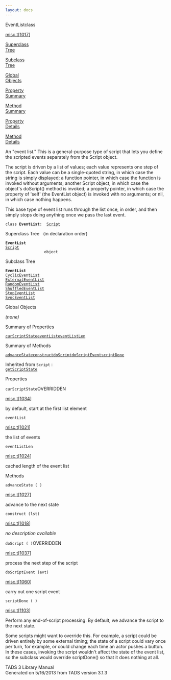 ```yaml
---
layout: docs
---
```

<span class="title">EventList</span><span class="type">class</span>

[misc.t](../file/misc.t.html)\[[1017](../source/misc.t.html#1017)\]

[Superclass  
Tree](#_SuperClassTree_)

[Subclass  
Tree](#_SubClassTree_)

[Global  
Objects](#_ObjectSummary_)

[Property  
Summary](#_PropSummary_)

[Method  
Summary](#_MethodSummary_)

[Property  
Details](#_Properties_)

[Method  
Details](#_Methods_)



An "event list." This is a general-purpose type of script that lets you
define the scripted events separately from the Script object.

The script is driven by a list of values; each value represents one step
of the script. Each value can be a single-quoted string, in which case
the string is simply displayed; a function pointer, in which case the
function is invoked without arguments; another Script object, in which
case the object's doScript() method is invoked; a property pointer, in
which case the property of 'self' (the EventList object) is invoked with
no arguments; or nil, in which case nothing happens.

This base type of event list runs through the list once, in order, and
then simply stops doing anything once we pass the last event.

`class `**`EventList`**` :   `[`Script`](../object/Script.html)



<span id="_SuperClassTree_"></span>



<span class="hdln">Superclass Tree</span>   (in declaration order)



**`EventList`**  
[`Script`](../object/Script.html)  
`                 object`  
<span id="_SubClassTree_"></span>



<span class="hdln">Subclass Tree</span>  



**`EventList`**  
[`CyclicEventList`](../object/CyclicEventList.html)  
[`ExternalEventList`](../object/ExternalEventList.html)  
[`RandomEventList`](../object/RandomEventList.html)  
[`ShuffledEventList`](../object/ShuffledEventList.html)  
[`StopEventList`](../object/StopEventList.html)  
[`SyncEventList`](../object/SyncEventList.html)  
<span id="_ObjectSummary_"></span>



<span class="hdln">Global Objects</span>  



*(none)* <span id="_PropSummary_"></span>



<span class="hdln">Summary of Properties</span>  



[`curScriptState`](#curScriptState)[`eventList`](#eventList)[`eventListLen`](#eventListLen)



<span id="_MethodSummary_"></span>



<span class="hdln">Summary of Methods</span>  



[`advanceState`](#advanceState)[`construct`](#construct)[`doScript`](#doScript)[`doScriptEvent`](#doScriptEvent)[`scriptDone`](#scriptDone)

Inherited from `Script` :  
[`getScriptState`](../object/Script.html#getScriptState)

<span id="_Properties_"></span>



<span class="hdln">Properties</span>  



<span id="curScriptState"></span>

`curScriptState`<span class="rem">OVERRIDDEN</span>

[misc.t](../file/misc.t.html)\[[1034](../source/misc.t.html#1034)\]



by default, start at the first list element



<span id="eventList"></span>

`eventList`

[misc.t](../file/misc.t.html)\[[1021](../source/misc.t.html#1021)\]



the list of events



<span id="eventListLen"></span>

`eventListLen`

[misc.t](../file/misc.t.html)\[[1024](../source/misc.t.html#1024)\]



cached length of the event list



<span id="_Methods_"></span>



<span class="hdln">Methods</span>  



<span id="advanceState"></span>

`advanceState ( )`

[misc.t](../file/misc.t.html)\[[1027](../source/misc.t.html#1027)\]



advance to the next state



<span id="construct"></span>

`construct (lst)`

[misc.t](../file/misc.t.html)\[[1018](../source/misc.t.html#1018)\]



*no description available*



<span id="doScript"></span>

`doScript ( )`<span class="rem">OVERRIDDEN</span>

[misc.t](../file/misc.t.html)\[[1037](../source/misc.t.html#1037)\]



process the next step of the script



<span id="doScriptEvent"></span>

`doScriptEvent (evt)`

[misc.t](../file/misc.t.html)\[[1060](../source/misc.t.html#1060)\]



carry out one script event



<span id="scriptDone"></span>

`scriptDone ( )`

[misc.t](../file/misc.t.html)\[[1103](../source/misc.t.html#1103)\]



Perform any end-of-script processing. By default, we advance the script
to the next state.

Some scripts might want to override this. For example, a script could be
driven entirely by some external timing; the state of a script could
vary once per turn, for example, or could change each time an actor
pushes a button. In these cases, invoking the script wouldn't affect the
state of the event list, so the subclass would override scriptDone() so
that it does nothing at all.





TADS 3 Library Manual  
Generated on 5/16/2013 from TADS version 3.1.3


